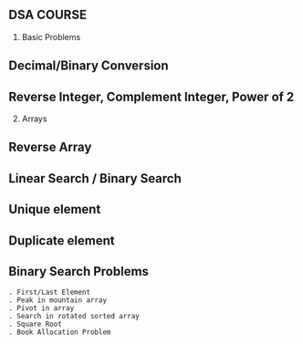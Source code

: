 ## DSA COURSE

1. Basic Problems
## Decimal/Binary Conversion
## Reverse Integer, Complement Integer, Power of 2

2. Arrays
## Reverse Array
## Linear Search / Binary Search
## Unique element
## Duplicate element
## Binary Search Problems
    . First/Last Element
    . Peak in mountain array
    . Pivot in array
    . Search in rotated sorted array
    . Square Root
    . Book Allocation Problem
    